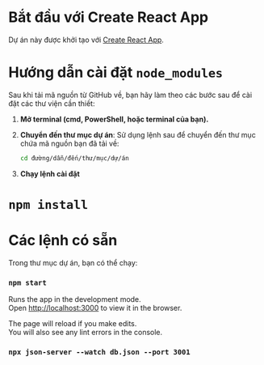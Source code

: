 # Bắt đầu với Create React App

Dự án này được khởi tạo với [Create React App](https://github.com/ngtutai/Front.git).

# Hướng dẫn cài đặt `node_modules`

Sau khi tải mã nguồn từ GitHub về, bạn hãy làm theo các bước sau để cài đặt các thư viện cần thiết:

1. **Mở terminal (cmd, PowerShell, hoặc terminal của bạn).**

2. **Chuyển đến thư mục dự án**:
   Sử dụng lệnh sau để chuyển đến thư mục chứa mã nguồn bạn đã tải về:
   ```bash
   cd đường/dẫn/đến/thư/mục/dự/án
   ```
3. **Chạy lệnh cài đặt**

# `npm install`

# Các lệnh có sẵn

Trong thư mục dự án, bạn có thể chạy:

### `npm start`

Runs the app in the development mode.\
Open [http://localhost:3000](http://localhost:3000) to view it in the browser.

The page will reload if you make edits.\
You will also see any lint errors in the console.

### `npx json-server --watch db.json --port 3001`
